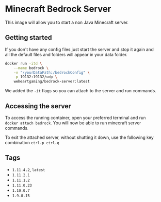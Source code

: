 # Minecraft Bedrock Server

This image will allow you to start a non Java Minecraft server.

## Getting started

If you don't have any config files just start the server and stop it again and all the default files and folders will appear in your data folder.

```sh
docker run -itd \
	--name bedrock \
	-v "/yourDataPath:/bedrockConfig" \
	-p 19132:19132/udp \
	weheartgaming/bedrock-server:latest
```

We added the `-it` flags so you can attach to the server and run commands.

## Accessing the server

To access the running container, open your preferred terminal and run `docker attach bedrock`. You will now be able to run minecraft server commands.

To exit the attached server, without shutting it down, use the following key combination `ctrl-p ctrl-q`

## Tags

- `1.11.4.2`, `latest`
- `1.11.2.1`
- `1.11.1.2`
- `1.11.0.23`
- `1.10.0.7`
- `1.9.0.15`
